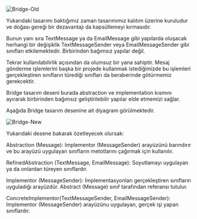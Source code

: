 ﻿![Bridge-Old](https://raw.githubusercontent.com/TORCHIZM/tasarim-desenleri-turkce-kaynak/master/images/bridge-old.png)

Yukarıdaki tasarımı baktığımız zaman tasarımımız kalıtım üzerine kuruludur ve
doğası gereği bir dezavantajı da kapsüllemeyi kırmasıdır.

Bunun yanı sıra TextMessage ya da EmailMessage gibi yapılarda oluşacak herhangi bir
değişiklik TextMessageSender veya EmailMessageSender gibi sınıfları etkilemektedir.
Birbirinden bağımsız yapılar değil.

Tekrar kullanılabilirlik açısından da olumsuz bir yana sahiptir.
Mesaj gönderme işlemlerini başka bir projede kullanmak istediğimizde bu işlemleri
gerçekleştiren sınıfların türediği sınıfları da beraberinde götürmemiz gerekcektir.

Bridge tasarım deseni burada abstraction ve implementation kısmını ayırarak birbirinden
bağımsız geliştirilebilir yapılar elde etmemizi sağlar.

Aşağıda Bridge tasarım desenine ait diyagram görülmektedir.

![Bridge-New](https://raw.githubusercontent.com/TORCHIZM/tasarim-desenleri-turkce-kaynak/master/images/bridge-without-imp-and-abst.png)

Yukarıdaki desene bakarak özetleyecek olursak:

Abstraction (Message): Implementor (MessageSender) arayüzünü barındırır ve
bu arayüzü uygulayan sınıfların metotlarını çağırmak için kullanılır.

RefinedAbstraction (TextMessage, EmailMessage): Soyutlamayı uygulayan ya da
onlardan türeyen sınıflardır.

Implementor (MessageSender): İmplementasyonları gerçekleştiren sınıfların uyguladığı arayüzdür.
Abstract (Message) sınıf tarafından referansı tutulur.

ConcreteImplementor(TextMessageSender, EmailMessageSender): Implementor (MessageSender)
arayüzünu uygulayan, gerçek işi yapan sınıflardır.